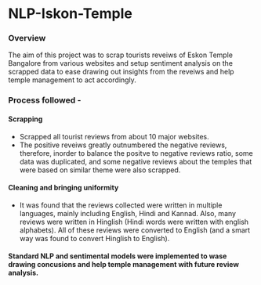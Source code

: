 # NLP-Iskon-Temple
### Overview
The aim of this project was to scrap tourists reveiws of Eskon Temple Bangalore from various websites and setup sentiment analysis on the scrapped data to ease drawing out insights from the reveiws and help temple management to act accordingly.  
### Process followed - 
#### Scrapping 
- Scrapped all tourist reviews from about 10 major websites.
- The positive reveiws greatly outnumbered the negative reviews, therefore, inorder to balance the positve to negative reviews ratio, some data was duplicated, and some negative reviews about the temples that were based on similar theme were also scrapped.

#### Cleaning and bringing uniformity
- It was found that the reviews collected were written in multiple languages, mainly including English, Hindi and Kannad. Also, many reviews were written in Hinglish (Hindi words were written with english alphabets).
All of these reviews were converted to English (and a smart way was found to convert Hinglish to English).

#### Standard NLP and sentimental models were implemented to wase drawing concusions and help temple management with future review analysis.

